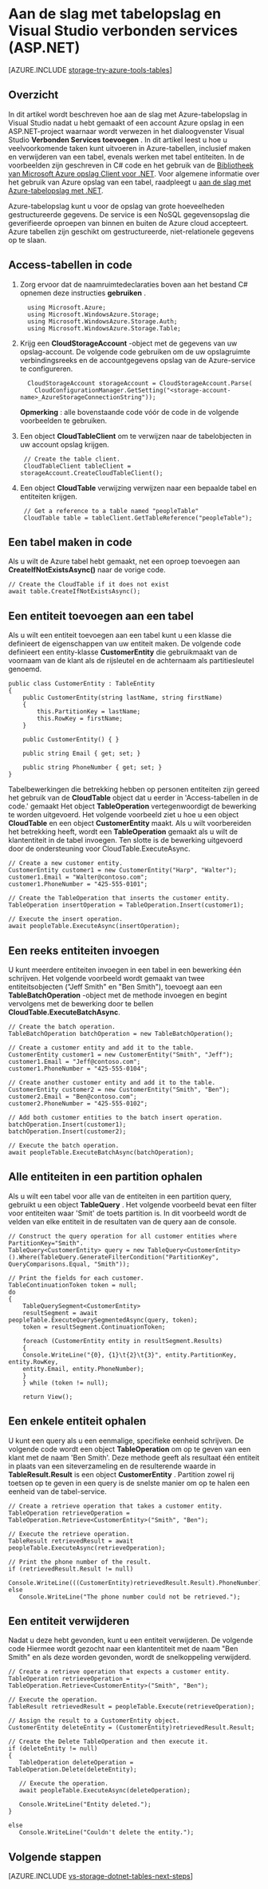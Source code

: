 <properties
    pageTitle="Aan de slag met tabelopslag en Visual Studio verbonden services (ASP.NET) | Microsoft Azure"
    description="Hoe u aan de slag met Azure-tabelopslag in een ASP.NET-project in Visual Studio nadat de verbinding met een opslag-account gebruik van Visual Studio services verbonden"
    services="storage"
    documentationCenter=""
    authors="TomArcher"
    manager="douge"
    editor=""/>

<tags
    ms.service="storage"
    ms.workload="web"
    ms.tgt_pltfrm="vs-getting-started"
    ms.devlang="na"
    ms.topic="article"
    ms.date="07/18/2016"
    ms.author="tarcher"/>

# <a name="get-started-with-table-storage-and-visual-studio-connected-services-aspnet"></a>Aan de slag met tabelopslag en Visual Studio verbonden services (ASP.NET)

[AZURE.INCLUDE [storage-try-azure-tools-tables](../../includes/storage-try-azure-tools-tables.md)]

## <a name="overview"></a>Overzicht
In dit artikel wordt beschreven hoe aan de slag met Azure-tabelopslag in Visual Studio nadat u hebt gemaakt of een account Azure opslag in een ASP.NET-project waarnaar wordt verwezen in het dialoogvenster Visual Studio **Verbonden Services toevoegen** . In dit artikel leest u hoe u veelvoorkomende taken kunt uitvoeren in Azure-tabellen, inclusief maken en verwijderen van een tabel, evenals werken met tabel entiteiten. In de voorbeelden zijn geschreven in C\# code en het gebruik van de [Bibliotheek van Microsoft Azure opslag Client voor .NET](https://msdn.microsoft.com/library/azure/dn261237.aspx). Voor algemene informatie over het gebruik van Azure opslag van een tabel, raadpleegt u [aan de slag met Azure-tabelopslag met .NET](storage-dotnet-how-to-use-tables.md).

Azure-tabelopslag kunt u voor de opslag van grote hoeveelheden gestructureerde gegevens. De service is een NoSQL gegevensopslag die geverifieerde oproepen van binnen en buiten de Azure cloud accepteert. Azure tabellen zijn geschikt om gestructureerde, niet-relationele gegevens op te slaan.


## <a name="access-tables-in-code"></a>Access-tabellen in code

1. Zorg ervoor dat de naamruimtedeclaraties boven aan het bestand C# opnemen deze instructies **gebruiken** .

         using Microsoft.Azure;
         using Microsoft.WindowsAzure.Storage;
         using Microsoft.WindowsAzure.Storage.Auth;
         using Microsoft.WindowsAzure.Storage.Table;

2. Krijg een **CloudStorageAccount** -object met de gegevens van uw opslag-account. De volgende code gebruiken om de uw opslagruimte verbindingsreeks en de accountgegevens opslag van de Azure-service te configureren.

         CloudStorageAccount storageAccount = CloudStorageAccount.Parse(
           CloudConfigurationManager.GetSetting("<storage-account-name>_AzureStorageConnectionString"));

    **Opmerking** : alle bovenstaande code vóór de code in de volgende voorbeelden te gebruiken.

3. Een object **CloudTableClient** om te verwijzen naar de tabelobjecten in uw account opslag krijgen.  

        // Create the table client.
        CloudTableClient tableClient = storageAccount.CreateCloudTableClient();

4. Een object **CloudTable** verwijzing verwijzen naar een bepaalde tabel en entiteiten krijgen.

        // Get a reference to a table named "peopleTable"
        CloudTable table = tableClient.GetTableReference("peopleTable");

## <a name="create-a-table-in-code"></a>Een tabel maken in code

Als u wilt de Azure tabel hebt gemaakt, net een oproep toevoegen aan **CreateIfNotExistsAsync()** naar de vorige code.

    // Create the CloudTable if it does not exist
    await table.CreateIfNotExistsAsync();

## <a name="add-an-entity-to-a-table"></a>Een entiteit toevoegen aan een tabel

Als u wilt een entiteit toevoegen aan een tabel kunt u een klasse die definieert de eigenschappen van uw entiteit maken. De volgende code definieert een entity-klasse **CustomerEntity** die gebruikmaakt van de voornaam van de klant als de rijsleutel en de achternaam als partitiesleutel genoemd.

    public class CustomerEntity : TableEntity
    {
        public CustomerEntity(string lastName, string firstName)
        {
            this.PartitionKey = lastName;
            this.RowKey = firstName;
        }

        public CustomerEntity() { }

        public string Email { get; set; }

        public string PhoneNumber { get; set; }
    }

Tabelbewerkingen die betrekking hebben op personen entiteiten zijn gereed het gebruik van de **CloudTable** object dat u eerder in 'Access-tabellen in de code.' gemaakt Het object **TableOperation** vertegenwoordigt de bewerking te worden uitgevoerd. Het volgende voorbeeld ziet u hoe u een object **CloudTable** en een object **CustomerEntity** maakt. Als u wilt voorbereiden het betrekking heeft, wordt een **TableOperation** gemaakt als u wilt de klantentiteit in de tabel invoegen. Ten slotte is de bewerking uitgevoerd door de ondersteuning voor CloudTable.ExecuteAsync.

    // Create a new customer entity.
    CustomerEntity customer1 = new CustomerEntity("Harp", "Walter");
    customer1.Email = "Walter@contoso.com";
    customer1.PhoneNumber = "425-555-0101";

    // Create the TableOperation that inserts the customer entity.
    TableOperation insertOperation = TableOperation.Insert(customer1);

    // Execute the insert operation.
    await peopleTable.ExecuteAsync(insertOperation);

## <a name="insert-a-batch-of-entities"></a>Een reeks entiteiten invoegen

U kunt meerdere entiteiten invoegen in een tabel in een bewerking één schrijven. Het volgende voorbeeld wordt gemaakt van twee entiteitsobjecten ("Jeff Smith" en "Ben Smith"), toevoegt aan een **TableBatchOperation** -object met de methode invoegen en begint vervolgens met de bewerking door te bellen **CloudTable.ExecuteBatchAsync**.

    // Create the batch operation.
    TableBatchOperation batchOperation = new TableBatchOperation();

    // Create a customer entity and add it to the table.
    CustomerEntity customer1 = new CustomerEntity("Smith", "Jeff");
    customer1.Email = "Jeff@contoso.com";
    customer1.PhoneNumber = "425-555-0104";

    // Create another customer entity and add it to the table.
    CustomerEntity customer2 = new CustomerEntity("Smith", "Ben");
    customer2.Email = "Ben@contoso.com";
    customer2.PhoneNumber = "425-555-0102";

    // Add both customer entities to the batch insert operation.
    batchOperation.Insert(customer1);
    batchOperation.Insert(customer2);

    // Execute the batch operation.
    await peopleTable.ExecuteBatchAsync(batchOperation);

## <a name="get-all-of-the-entities-in-a-partition"></a>Alle entiteiten in een partition ophalen
Als u wilt een tabel voor alle van de entiteiten in een partition query, gebruikt u een object **TableQuery** . Het volgende voorbeeld bevat een filter voor entiteiten waar 'Smit' de toets partition is. In dit voorbeeld wordt de velden van elke entiteit in de resultaten van de query aan de console.

    // Construct the query operation for all customer entities where PartitionKey="Smith".
    TableQuery<CustomerEntity> query = new TableQuery<CustomerEntity>().Where(TableQuery.GenerateFilterCondition("PartitionKey", QueryComparisons.Equal, "Smith"));

    // Print the fields for each customer.
    TableContinuationToken token = null;
    do
    {
        TableQuerySegment<CustomerEntity>
        resultSegment = await peopleTable.ExecuteQuerySegmentedAsync(query, token);
        token = resultSegment.ContinuationToken;

        foreach (CustomerEntity entity in resultSegment.Results)
        {
        Console.WriteLine("{0}, {1}\t{2}\t{3}", entity.PartitionKey, entity.RowKey,
        entity.Email, entity.PhoneNumber);
        }
        } while (token != null);

        return View();


## <a name="get-a-single-entity"></a>Een enkele entiteit ophalen
U kunt een query als u een eenmalige, specifieke eenheid schrijven. De volgende code wordt een object **TableOperation** om op te geven van een klant met de naam 'Ben Smith'. Deze methode geeft als resultaat één entiteit in plaats van een siteverzameling en de resulterende waarde in **TableResult.Result** is een object **CustomerEntity** . Partition zowel rij toetsen op te geven in een query is de snelste manier om op te halen een eenheid van de tabel-service.

    // Create a retrieve operation that takes a customer entity.
    TableOperation retrieveOperation = TableOperation.Retrieve<CustomerEntity>("Smith", "Ben");

    // Execute the retrieve operation.
    TableResult retrievedResult = await peopleTable.ExecuteAsync(retrieveOperation);
    
    // Print the phone number of the result.
    if (retrievedResult.Result != null)
        Console.WriteLine(((CustomerEntity)retrievedResult.Result).PhoneNumber);
    else
       Console.WriteLine("The phone number could not be retrieved.");

## <a name="delete-an-entity"></a>Een entiteit verwijderen
Nadat u deze hebt gevonden, kunt u een entiteit verwijderen. De volgende code Hiermee wordt gezocht naar een klantentiteit met de naam "Ben Smith" en als deze worden gevonden, wordt de snelkoppeling verwijderd.

    // Create a retrieve operation that expects a customer entity.
    TableOperation retrieveOperation = TableOperation.Retrieve<CustomerEntity>("Smith", "Ben");

    // Execute the operation.
    TableResult retrievedResult = peopleTable.Execute(retrieveOperation);

    // Assign the result to a CustomerEntity object.
    CustomerEntity deleteEntity = (CustomerEntity)retrievedResult.Result;

    // Create the Delete TableOperation and then execute it.
    if (deleteEntity != null)
    {
       TableOperation deleteOperation = TableOperation.Delete(deleteEntity);

       // Execute the operation.
       await peopleTable.ExecuteAsync(deleteOperation);

       Console.WriteLine("Entity deleted.");
    }

    else
       Console.WriteLine("Couldn't delete the entity.");

## <a name="next-steps"></a>Volgende stappen

[AZURE.INCLUDE [vs-storage-dotnet-tables-next-steps](../../includes/vs-storage-dotnet-tables-next-steps.md)]

